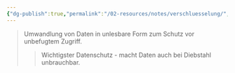 ```yaml
---
{"dg-publish":true,"permalink":"/02-resources/notes/verschluesselung/","tags":["it-sicherheit/datenschutz"],"noteIcon":"","updated":"2025-10-29T12:59:11.128+01:00"}
---
```


>Umwandlung von Daten in unlesbare Form zum Schutz vor unbefugtem Zugriff.
>>Wichtigster Datenschutz - macht Daten auch bei Diebstahl unbrauchbar.